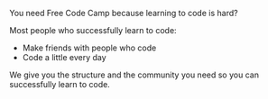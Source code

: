 You need Free Code Camp because learning to code is hard?

Most people who successfully learn to code:

- Make friends with people who code
- Code a little every day

We give you the structure and the community you need so you can successfully learn to code.
